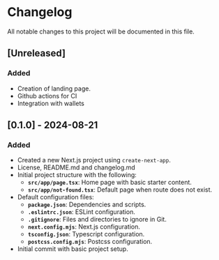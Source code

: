 # Changelog

All notable changes to this project will be documented in this file.

## [Unreleased]
### Added
- Creation of landing page.
- Github actions for CI
- Integration with wallets

## [0.1.0] - 2024-08-21
### Added
- Created a new Next.js project using `create-next-app`.
- License, README.md and changelog.md
- Initial project structure with the following:
  - **`src/app/page.tsx`**: Home page with basic starter content.
  - **`src/app/not-found.tsx`**: Default page when route does not exist.
- Default configuration files:
  - **`package.json`**: Dependencies and scripts.
  - **`.eslintrc.json`**: ESLint configuration.
  - **`.gitignore`**: Files and directories to ignore in Git.
  - **`next.config.mjs`**: Next.js configuration.
  - **`tsconfig.json`**: Typescript configuration.
  - **`postcss.config.mjs`**: Postcss configuration.
- Initial commit with basic project setup.